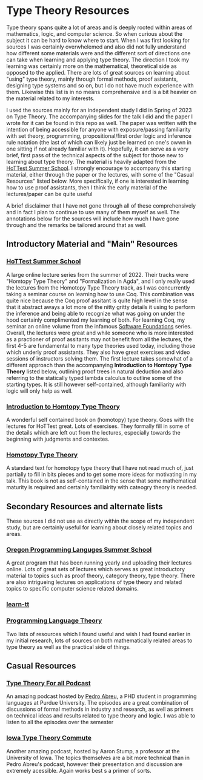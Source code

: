# Type Theory Resources
Type theory spans quite a lot of areas and is deeply rooted within areas of mathematics, logic, and computer science. So when curious about the subject
it can be hard to know where to start. When I was first looking for sources I was certainly overwhelemed and also did not fully understand how different 
some materials were and the different sort of directions one can take when learning and applying type theory. The direction I took my learning was certainly 
more on the mathematical, theoretical side as opposed to the applied. There are lots of great sources on learning about "using" type theory, mainly through 
formal methods, proof asistants, designing type systems and so on, but I do not have much experience with them. Likewise this list is in no means
comprehensive and is a bit heavier on the material related to my interests. 

I used the sources mainly for an independent study I did in Spring of 2023 on Type Theory. The accompanying slides for the talk I did 
and the paper I wrote for it can be found in this repo as well. The paper was written with the intention of being accessible for anyone with 
exposure/passing familiarity with set theory, programming, propositional/first order logic and inference rule notation (the last of which can likely just 
be learned on one's owwn in one sitting if not already familiar with it). Hopefully, it can serve as a very brief, first pass of the technical aspects of 
the subject for those new to learning about type theory. The material is heavily adapted from the [HoTTest Summer School](https://github.com/martinescardo/HoTTEST-Summer-School). 
I strongly encourage to accompany this starting material, either through the paper or the lectures, with some of the "Casual Resources" listed below.
More specifically, if one is interested in learning how to use proof assistants, then I think the early material of the lectures/paper can be quite useful 

A brief disclaimer that I have not gone through all of these comprehensively and in fact I plan to continue to use many of them myself as well. 
The annotations below for the sources will include how much I have gone through and the remarks be tailored around that as well. 

## Introductory Material and "Main" Resources 
### [HoTTest Summer School](https://github.com/martinescardo/HoTTEST-Summer-School)
A large online lecture series from the summer of 2022. Their tracks were "Homtopy Type Theory" and "Formalization in Agda", and I only really used the lectures
from the Homotopy Type Theory track, as I was concurrently taking a seminar course on learning how to use Coq. This combination was quite nice because the Coq
proof assitant is quite high level in the sense that it abstract aways a lot more of the nitty gritty details it using to perform the inference and being able
to recognize what was going on under the hood certainly complimented my learning of both. For learning Coq, my seminar an online volume from the infamous
[Software Foundations](https://softwarefoundations.cis.upenn.edu/lf-current/toc.html) series. Overall, the lectures were great and while someone who is more
interested as a practioner of proof assitants may not benefit from all the lectures, the first 4-5 are fundamental to many type theories used today, including 
those which underly proof assistants. They also have great exercises and video sessions of instructors solving them. The first lecture takes somewhat of a 
different approach than the accompanying **Introduction to Homtopy Type Theory** listed below, outlining proof trees in natural deduction and also referring 
to the statically typed lambda calculus to outline some of the starting types. It is still however self-contained, although familiarity with logic will only
help as well. 

### [Introduction to Homtopy Type Theory](https://arxiv.org/abs/2212.11082)
A wonderful self contained book on (homotopy) type theory. Goes with the lectures for HoTTest great. Lots of exercises. They formally fill in some of the 
details which are left out from the lectures, especially towards the beginning with judgments and contextes. 

### [Homotopy Type Theory](https://homotopytypetheory.org/book/)
A standard text for homotopy type theory that I have not read much of, just partially to fill in bits pieces and to get some more ideas for motivating
in my talk. This book is not as self-contained in the sense that some mathematical maturity is required and certainly familiairity with cateogry theory 
is needed. 

## Secondary Resources and alternate lists 
These sources I did not use as directly within the scope of my independent study, but are certainly useful for learning about closely related topics and areas. 
### [Oregon Programming Languges Summer School](https://www.cs.uoregon.edu/research/summerschool/summer23/)
A great program that has been running yearly and uploading their lectures online. Lots of great sets of lectures which serves as great introductory material to topics such as proof theory, category theory, type theory. There are also intrigueing lectures on applications of type theory and related topics to specific computer science related domains. 

### [learn-tt](https://github.com/jozefg/learn-tt/blob/master/README.md#learn-tt)
### [Programming Language Theory](https://steshaw.org/plt/)
Two lists of resources which I found useful and wish I had found earlier in my initial research, lots of sources on both mathematically related areas to type theory as well as the practical side of things. 

## Casual Resources 
### [Type Theory For all Podcast](https://www.typetheoryforall.com/)
An amazing podcast hosted by [Pedro Abreu](https://pedroabreu0.github.io/), a PHD student in programming languages at Purdue University. The episodes are 
a great combination of discussions of formal methods in industry and research, as well as primers on technical ideas and results related to type theory and 
logic. I was able to listen to all the episodes over the semester

### [Iowa Type Theory Commute](https://homepage.divms.uiowa.edu/~astump/ittc.html)
Another amazing podcast, hosted by Aaron Stump, a professor at the University of Iowa. The topics themselves are a bit more technical than in Pedro Abreu's 
podcast, however their presentation and discussion are extremely acessible. Again works best s a primer of sorts. 
